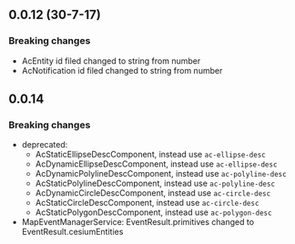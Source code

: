 ## 0.0.12 (30-7-17)
### Breaking changes
* AcEntity id filed changed to string from number
* AcNotification id filed changed to string from number


## 0.0.14
### Breaking changes 
* deprecated: 
  * AcStaticEllipseDescComponent, instead use `ac-ellipse-desc`
  * AcDynamicEllipseDescComponent, instead use `ac-ellipse-desc`
  * AcDynamicPolylineDescComponent, instead use `ac-polyline-desc`
  * AcStaticPolylineDescComponent, instead use `ac-polyline-desc`
  * AcDynamicCircleDescComponent, instead use `ac-circle-desc`
  * AcStaticCircleDescComponent, instead use `ac-circle-desc`
  * AcStaticPolygonDescComponent, instead use `ac-polygon-desc`
* MapEventManagerService: EventResult.primitives changed to EventResult.cesiumEntities